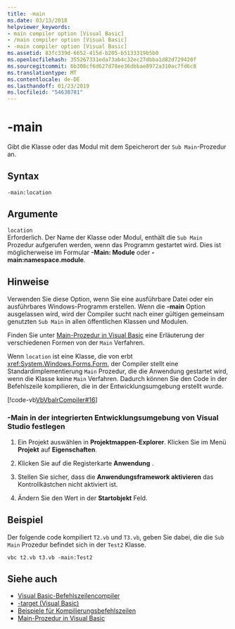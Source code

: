 ```yaml
---
title: -main
ms.date: 03/13/2018
helpviewer_keywords:
- main compiler option [Visual Basic]
- /main compiler option [Visual Basic]
- -main compiler option [Visual Basic]
ms.assetid: 83fc339d-6652-415d-b205-b5133319b5b0
ms.openlocfilehash: 355267331eda73ab4c32ec27dbba1d82d729420f
ms.sourcegitcommit: 6b308cf6d627d78ee36dbbae8972a310ac7fd6c8
ms.translationtype: MT
ms.contentlocale: de-DE
ms.lasthandoff: 01/23/2019
ms.locfileid: "54638781"
---
```

# <a name="-main"></a>-main
Gibt die Klasse oder das Modul mit dem Speicherort der `Sub Main`-Prozedur an.  
  
## <a name="syntax"></a>Syntax  
  
```  
-main:location  
```  
  
## <a name="arguments"></a>Argumente  
 `location`  
 Erforderlich. Der Name der Klasse oder Modul, enthält die `Sub Main` Prozedur aufgerufen werden, wenn das Programm gestartet wird. Dies ist möglicherweise im Formular **-Main: Module** oder **-main:namespace.module**.  
  
## <a name="remarks"></a>Hinweise  
 Verwenden Sie diese Option, wenn Sie eine ausführbare Datei oder ein ausführbares Windows-Programm erstellen. Wenn die **-main** Option ausgelassen wird, wird der Compiler sucht nach einer gültigen gemeinsam genutzten `Sub Main` in allen öffentlichen Klassen und Modulen.  
  
 Finden Sie unter [Main-Prozedur in Visual Basic](../../../visual-basic/programming-guide/program-structure/main-procedure.md) eine Erläuterung der verschiedenen Formen von der `Main` Verfahren.  
  
 Wenn `location` ist eine Klasse, die von erbt <xref:System.Windows.Forms.Form>, der Compiler stellt eine Standardimplementierung `Main` Prozedur, die die Anwendung gestartet wird, wenn die Klasse keine `Main` Verfahren. Dadurch können Sie den Code in der Befehlszeile kompilieren, die in der Entwicklungsumgebung erstellt wurde.  
  
 [!code-vb[VbVbalrCompiler#16](../../../visual-basic/reference/command-line-compiler/codesnippet/VisualBasic/main_1.vb)]  
  
### <a name="to-set--main-in-the-visual-studio-integrated-development-environment"></a>-Main in der integrierten Entwicklungsumgebung von Visual Studio festlegen  
  
1.  Ein Projekt auswählen in **Projektmappen-Explorer**. Klicken Sie im Menü **Projekt** auf **Eigenschaften**.  
  
2.  Klicken Sie auf die Registerkarte **Anwendung** .  
  
3.  Stellen Sie sicher, dass die **Anwendungsframework aktivieren** das Kontrollkästchen nicht aktiviert ist.  
  
4.  Ändern Sie den Wert in der **Startobjekt** Feld.  
  
## <a name="example"></a>Beispiel  
 Der folgende code kompiliert `T2.vb` und `T3.vb`, geben Sie dabei, die die `Sub Main` Prozedur befindet sich in der `Test2` Klasse.  
  
```console
vbc t2.vb t3.vb -main:Test2  
```  
  
## <a name="see-also"></a>Siehe auch
- [Visual Basic-Befehlszeilencompiler](../../../visual-basic/reference/command-line-compiler/index.md)
- [-target (Visual Basic)](../../../visual-basic/reference/command-line-compiler/target.md)
- [Beispiele für Kompilierungsbefehlszeilen](../../../visual-basic/reference/command-line-compiler/sample-compilation-command-lines.md)
- [Main-Prozedur in Visual Basic](../../../visual-basic/programming-guide/program-structure/main-procedure.md)
